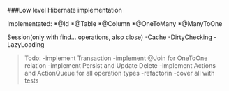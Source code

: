 ###Low level Hibernate implementation 

Implementated:
  *@Id
  *@Table
  *@Column
  *@OneToMany
  *@ManyToOne
  
  Session(only with find... operations, also close)
  -Cache
  -DirtyChecking
  -LazyLoading  
  
> Todo:
>  -implement Transaction
>  -implement @Join for OneToOne relation
>  -implement Persist and Update Delete
>  -implement Actions and ActionQueue for all operation types
>  -refactorin
>  -cover all with tests
